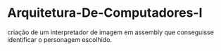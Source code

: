 # Arquitetura-De-Computadores-I
criação de um interpretador de imagem em assembly que conseguisse identificar o personagem escolhido.
